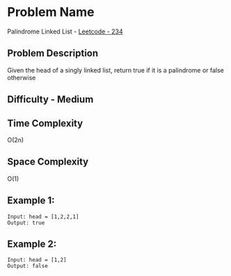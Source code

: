 # Problem Name 
Palindrome Linked List - [Leetcode - 234](https://leetcode.com/problems/palindrome-linked-list/)

## Problem Description

Given the head of a singly linked list, return true if it is a
palindrome
or false otherwise

## Difficulty - Medium

## Time Complexity
O(2n)

## Space Complexity
O(1)

## Example 1:
```
Input: head = [1,2,2,1]
Output: true
```

## Example 2:
```
Input: head = [1,2]
Output: false
```